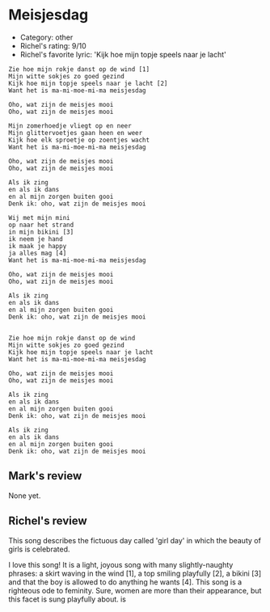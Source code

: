 # Meisjesdag

 * Category: other
 * Richel's rating: 9/10
 * Richel's  favorite lyric: 'Kijk hoe mijn topje speels naar je lacht'

```
Zie hoe mijn rokje danst op de wind [1]
Mijn witte sokjes zo goed gezind
Kijk hoe mijn topje speels naar je lacht [2]
Want het is ma-mi-moe-mi-ma meisjesdag

Oho, wat zijn de meisjes mooi
Oho, wat zijn de meisjes mooi

Mijn zomerhoedje vliegt op en neer
Mijn glittervoetjes gaan heen en weer
Kijk hoe elk sproetje op zoentjes wacht
Want het is ma-mi-moe-mi-ma meisjesdag

Oho, wat zijn de meisjes mooi
Oho, wat zijn de meisjes mooi

Als ik zing 
en als ik dans 
en al mijn zorgen buiten gooi
Denk ik: oho, wat zijn de meisjes mooi

Wij met mijn mini
op naar het strand
in mijn bikini [3]
ik neem je hand
ik maak je happy
ja alles mag [4]
Want het is ma-mi-moe-mi-ma meisjesdag

Oho, wat zijn de meisjes mooi
Oho, wat zijn de meisjes mooi

Als ik zing 
en als ik dans 
en al mijn zorgen buiten gooi
Denk ik: oho, wat zijn de meisjes mooi


Zie hoe mijn rokje danst op de wind
Mijn witte sokjes zo goed gezind
Kijk hoe mijn topje speels naar je lacht
Want het is ma-mi-moe-mi-ma meisjesdag

Oho, wat zijn de meisjes mooi
Oho, wat zijn de meisjes mooi

Als ik zing 
en als ik dans 
en al mijn zorgen buiten gooi
Denk ik: oho, wat zijn de meisjes mooi

Als ik zing 
en als ik dans 
en al mijn zorgen buiten gooi
Denk ik: oho, wat zijn de meisjes mooi
```

## Mark's review

None yet.

## Richel's review

This song describes the fictuous day called 'girl day' in which the beauty of girls is celebrated.

I love this song! It is a light, joyous song with many slightly-naughty phrases: a skirt waving in the wind [1], 
a top smiling playfully [2], a bikini [3] and that the boy is allowed to do anything he wants [4].
This song is a righteous ode to feminity. Sure, women are more than their appearance, but this facet is
sung playfully about.
is 
